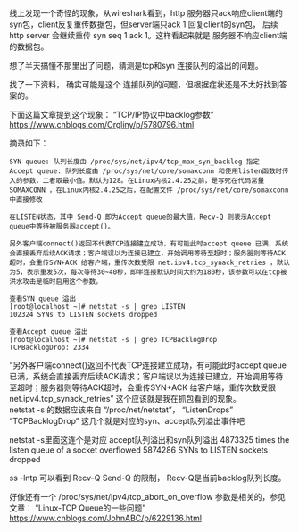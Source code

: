 线上发现一个奇怪的现象，从wireshark看到，http 服务器只ack响应client端的syn包，client反复重传数据包，但server端只ack 1 回复client的syn包，
后续http server 会继续重传 syn seq 1 ack 1。这样看起来就是 服务器不响应client端的数据包。

想了半天搞懂不那里出了问题，猜测是tcp和syn 连接队列的溢出的问题。

找了一下资料， 确实可能是这个 连接队列的问题，但根据症状还是不太好找到答案的。

下面这篇文章提到这个现象：
“TCP/IP协议中backlog参数”
https://www.cnblogs.com/Orgliny/p/5780796.html

摘录如下： 
```text
SYN queue: 队列长度由 /proc/sys/net/ipv4/tcp_max_syn_backlog 指定
Accept queue: 队列长度由 /proc/sys/net/core/somaxconn 和使用listen函数时传入的参数，二者取最小值。默认为128。在Linux内核2.4.25之前，是写死在代码常量 SOMAXCONN ，在Linux内核2.4.25之后，在配置文件 /proc/sys/net/core/somaxconn 中直接修改

在LISTEN状态，其中 Send-Q 即为Accept queue的最大值，Recv-Q 则表示Accept queue中等待被服务器accept()。

另外客户端connect()返回不代表TCP连接建立成功，有可能此时accept queue 已满，系统会直接丢弃后续ACK请求；客户端误以为连接已建立，开始调用等待至超时；服务器则等待ACK超时，会重传SYN+ACK 给客户端，重传次数受限 net.ipv4.tcp_synack_retries ，默认为5，表示重发5次，每次等待30~40秒，即半连接默认时间大约为180秒，该参数可以在tcp被洪水攻击是临时启用这个参数。

查看SYN queue 溢出
[root@localhost ~]# netstat -s | grep LISTEN
102324 SYNs to LISTEN sockets dropped

查看Accept queue 溢出
[root@localhost ~]# netstat -s | grep TCPBacklogDrop
TCPBacklogDrop: 2334
```

“另外客户端connect()返回不代表TCP连接建立成功，有可能此时accept queue 已满，系统会直接丢弃后续ACK请求；客户端误以为连接已建立，开始调用等待至超时；服务器则等待ACK超时，会重传SYN+ACK 给客户端，重传次数受限 net.ipv4.tcp_synack_retries”
这个应该就是我在抓包看到的现象。   
netstat -s 的数据应该来自 “/proc/net/netstat”，  “ListenDrops” “TCPBacklogDrop” 这几个就是对应的syn、accept队列溢出事件吧

netstat -s里面这连个是对应 accept队列溢出和syn队列溢出
4873325 times the listen queue of a socket overflowed
5874286 SYNs to LISTEN sockets dropped

ss -lntp 可以看到  Recv-Q Send-Q 的限制， Recv-Q是当前backlog队列长度。

好像还有一个  /proc/sys/net/ipv4/tcp_abort_on_overflow  参数是相关的，参见文章：
“Linux-TCP Queue的一些问题” https://www.cnblogs.com/JohnABC/p/6229136.html
